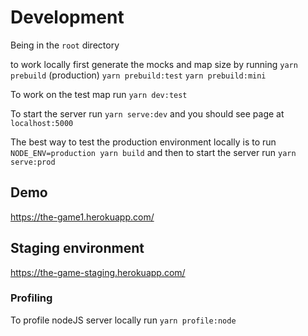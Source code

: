 # Development

Being in the `root` directory

to work locally first generate the mocks and map size by running
`yarn prebuild` (production)
`yarn prebuild:test`
`yarn prebuild:mini`

To work on the test map run
`yarn dev:test`

To start the server run
`yarn serve:dev`
and you should see page at
`localhost:5000`

The best way to test the production environment locally is to run
`NODE_ENV=production yarn build`
and then to start the server run
`yarn serve:prod`

## Demo

https://the-game1.herokuapp.com/

## Staging environment

https://the-game-staging.herokuapp.com/

### Profiling

To profile nodeJS server locally run
`yarn profile:node`
